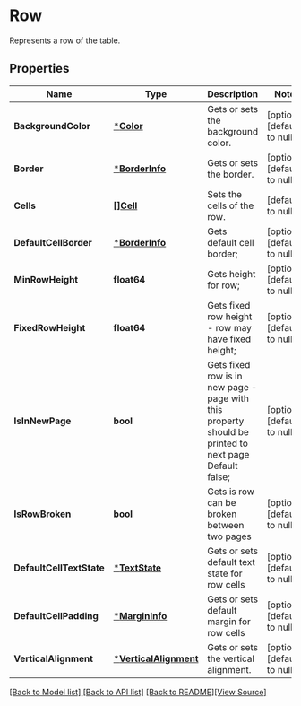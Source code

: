 # Row
Represents a row of the table.

## Properties
Name | Type | Description | Notes
------------ | ------------- | ------------- | -------------
**BackgroundColor** | [***Color**](Color.md) | Gets or sets the background color. | [optional] [default to null]
**Border** | [***BorderInfo**](BorderInfo.md) | Gets or sets the border. | [optional] [default to null]
**Cells** | [**[]Cell**](Cell.md) | Sets the cells of the row. | [default to null]
**DefaultCellBorder** | [***BorderInfo**](BorderInfo.md) | Gets default cell border; | [optional] [default to null]
**MinRowHeight** | **float64** | Gets height for row; | [optional] [default to null]
**FixedRowHeight** | **float64** | Gets fixed row height - row may have fixed height; | [optional] [default to null]
**IsInNewPage** | **bool** | Gets fixed row is in new page - page with this property should be printed to next page Default false; | [optional] [default to null]
**IsRowBroken** | **bool** | Gets is row can be broken between two pages | [optional] [default to null]
**DefaultCellTextState** | [***TextState**](TextState.md) | Gets or sets default text state for row cells | [optional] [default to null]
**DefaultCellPadding** | [***MarginInfo**](MarginInfo.md) | Gets or sets default margin for row cells | [optional] [default to null]
**VerticalAlignment** | [***VerticalAlignment**](VerticalAlignment.md) | Gets or sets the vertical alignment. | [optional] [default to null]

[[Back to Model list]](../README.md#documentation-for-models) [[Back to API list]](../README.md#documentation-for-api-endpoints) [[Back to README]](../README.md)[[View Source]](../row.go)


